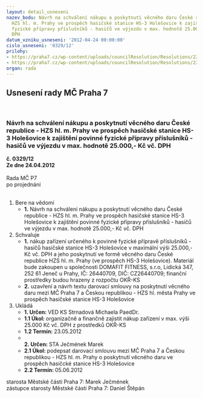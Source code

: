 ```yaml
---
layout: detail_usneseni
nazev_bodu: Návrh na schválení nákupu a poskytnutí věcného daru České republice -
  HZS hl. m. Prahy ve prospěch hasičské stanice HS-3 Holešovice k zajištění povinné
  fyzické přípravy příslušníků - hasičů ve výjezdu v max. hodnotě 25.000,- Kč vč.
  DPH
datum_vzniku_usneseni: '2012-04-24 00:00:00'
cislo_usneseni: '0329/12'
prilohy:
- https://praha7.cz/wp-content/uploads/councilResolution/Resolutions/22861/24-12-%c5%be%c3%a1dost_hzs_o_poskytnut%c3%ad_v%c4%9bcn%c3%a9ho_daru.jpg
- https://praha7.cz/wp-content/uploads/councilResolution/Resolutions/22861/24-12-darovac%c3%ad_smlouva-hzs.docx
organ: rada
---
```

<div id="ucUsn_pList" class="usn">
	<span><h2>Usnesení rady MČ Praha 7 </h2>
<br></span><div class="standBody">
<span><h3>Návrh na schválení nákupu a poskytnutí věcného daru České republice - HZS hl. m. Prahy ve prospěch hasičské stanice HS-3 Holešovice k zajištění povinné fyzické přípravy příslušníků - hasičů ve výjezdu v max. hodnotě 25.000,- Kč vč. DPH</h3></span><div class="center">
		<strong>č. 0329/12</strong><br>
	</div>
<div class="center">
		<strong>Ze dne 24.04.2012</strong><br><br>
	</div>Rada MČ P7<br> po projednání<br><br><ol>
<li>Bere na vědomí<ul><li>
<strong>1.</strong> Návrh na schválení nákupu a poskytnutí věcného daru České republice - HZS hl. m. Prahy ve prospěch hasičské stanice HS-3 Holešovice k zajištění povinné fyzické přípravy příslušníků - hasičů ve výjezdu v max. hodnotě 25.000,- Kč vč. DPH</li></ul>
</li>
<li>Schvaluje<ul>
<li>
<strong>1.</strong> nákup zařízení určeného k povinné fyzické přípravě příslušníků - hasičů hasičské stanice HS-3 Holešovice v maximální výši 25.000,- Kč vč. DPH a jeho poskytnutí ve formě věcného daru České republice HZS hl. m. Prahy  (ve prospěch HS-3 Holešovice). Materiál bude zakoupen u společnosti  DOMAFIT FITNESS, s.r.o, Lidická 347, 252 61 Jeneč u Prahy, IČ: 26440709, DIČ: CZ26440709; finanční prostředky budou hrazeny z rozpočtu OKŘ-KS</li>
<li>
<strong>2.</strong> uzavření a návrh textu darovací smlouvy na poskytnutí věcného daru  mezi MČ Praha 7 a Českou republikou - HZS hl. města Prahy ve prospěch hasičské stanice HS-3 Holešovice </li>
</ul>
</li>
<li>Ukládá<ul>
<li>
<strong>1. Určen: </strong>VED KS Strnadová Michaela PaedDr.</li>
<li>
<strong>1.1 Úkol: </strong>organizačně a finančně zajistit nákup zařízení v  max. výši 25.000 Kč vč. DPH z prostředků OKŘ-KS</li>
<li>
<strong>1.2 Termín: </strong>23.05.2012</li>
<li>
<strong><br>2. Určen: </strong>STA Ječmének Marek</li>
<li>
<strong>2.1 Úkol: </strong>podepsat darovací smlouvu mezi MČ Praha 7 a Českou republikou - HZS hl. m. Prahy o poskytnutí  věcného daru ve prospěch hasičcké stanice HS-3 Holešovice</li>
<li>
<strong>2.2 Termín: </strong>05.06.2012</li>
</ul>
</li>
</ol>starosta Městské části Praha 7: Marek Ječmének<br>zástupce starosty Městské části Praha 7: Daniel Štěpán 
</div>
</div>
